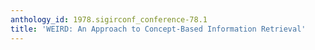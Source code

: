 ```yaml
---
anthology_id: 1978.sigirconf_conference-78.1
title: 'WEIRD: An Approach to Concept-Based Information Retrieval'
---
```

